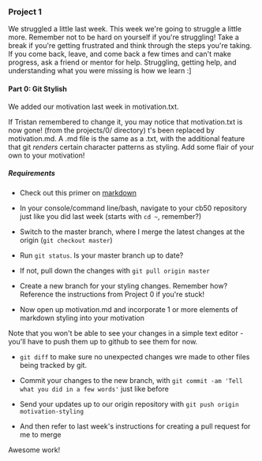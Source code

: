 ### Project 1

We struggled a little last week. This week we're going to struggle a little more. Remember not to be hard on yourself if you're struggling! Take a break if you're getting frustrated and think through the steps you're taking. If you come back, leave, and come back a few times and can't make progress, ask a friend or mentor for help. Struggling, getting help, and understanding what you were missing is how we learn :] 

#### Part 0: Git Stylish

We added our motivation last week in motivation.txt.

If Tristan remembered to change it, you may notice that motivation.txt is now gone! (from the projects/0/ directory) t's been replaced by motivation.md.
A .md file is the same as a .txt, with the additional feature that git *renders* certain character patterns as styling.
Add some flair of your own to your motivation!

##### Requirements

* Check out this primer on [markdown](https://github.com/adam-p/markdown-here/wiki/Markdown-Cheatsheet)

* In your console/command line/bash, navigate to your cb50 repository just like you did last week (starts with ```cd ~```, remember?)

* Switch to the master branch, where I merge the latest changes at the origin (```git checkout master```) 

* Run ```git status```. Is your master branch up to date?

* If not, pull down the changes with ```git pull origin master```

* Create a new branch for your styling changes. Remember how? Reference the instructions from Project 0 if you're stuck! 

* Now open up motivation.md and incorporate 1 or more elements of markdown styling into your motivation

Note that you won't be able to see your changes in a simple text editor - you'll have to push them up to github to see them for now.

* ```git diff``` to make sure no unexpected changes wre made to other files being tracked by git.

* Commit your changes to the new branch, with ```git commit -am 'Tell what you did in a few words'``` just like before

* Send your updates up to our origin repository with ```git push origin motivation-styling```

* And then refer to last week's instructions for creating a pull request for me to merge 

Awesome work!
